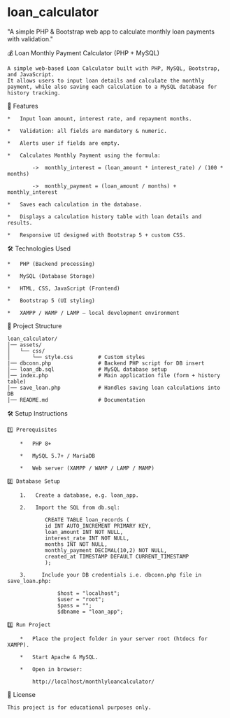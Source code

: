 # loan_calculator

"A simple PHP &amp; Bootstrap web app to calculate monthly loan payments with validation."

💰 Loan Monthly Payment Calculator (PHP + MySQL)

    A simple web-based Loan Calculator built with PHP, MySQL, Bootstrap, and JavaScript.
    It allows users to input loan details and calculate the monthly payment, while also saving each calculation to a MySQL database for history tracking.

🚀 Features

    *   Input loan amount, interest rate, and repayment months.

    *   Validation: all fields are mandatory & numeric.

    *   Alerts user if fields are empty.

    *   Calculates Monthly Payment using the formula:

            ->  monthly_interest = (loan_amount * interest_rate) / (100 * months)

            ->  monthly_payment = (loan_amount / months) + monthly_interest

    *   Saves each calculation in the database.

    *   Displays a calculation history table with loan details and results.

    *   Responsive UI designed with Bootstrap 5 + custom CSS.

🛠️ Technologies Used

    *   PHP (Backend processing)

    *   MySQL (Database Storage)

    *   HTML, CSS, JavaScript (Frontend)

    *   Bootstrap 5 (UI styling)

    *   XAMPP / WAMP / LAMP – local development environment

📂 Project Structure

    loan_calculator/
    │── assets/
    │   └── css/
    │       └── style.css        # Custom styles
    |── dbconn.php               # Backend PHP script for DB insert
    │── loan_db.sql              # MySQL database setup
    │── index.php                # Main application file (form + history table)
    │── save_loan.php            # Handles saving loan calculations into DB
    │── README.md                # Documentation

🛠️ Setup Instructions

    1️⃣ Prerequisites

        *   PHP 8+

        *   MySQL 5.7+ / MariaDB

        *   Web server (XAMPP / WAMP / LAMP / MAMP)

    2️⃣ Database Setup

        1.   Create a database, e.g. loan_app.

        2.   Import the SQL from db.sql:

                CREATE TABLE loan_records (
                id INT AUTO_INCREMENT PRIMARY KEY,
                loan_amount INT NOT NULL,
                interest_rate INT NOT NULL,
                months INT NOT NULL,
                monthly_payment DECIMAL(10,2) NOT NULL,
                created_at TIMESTAMP DEFAULT CURRENT_TIMESTAMP
                );

        3.     Include your DB credentials i.e. dbconn.php file in save_loan.php:

                    $host = "localhost";
                    $user = "root";
                    $pass = "";
                    $dbname = "loan_app";

    3️⃣ Run Project

        *   Place the project folder in your server root (htdocs for XAMPP).

        *   Start Apache & MySQL.

        *   Open in browser:

            http://localhost/monthlyloancalculator/


📜 License

    This project is for educational purposes only.            